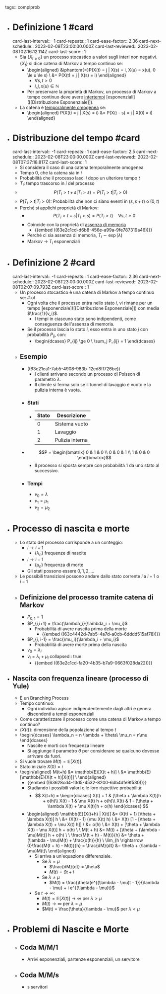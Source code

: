 tags:: complprob

- # Definizione 1 #card
  card-last-interval:: -1
  card-repeats:: 1
  card-ease-factor:: 2.36
  card-next-schedule:: 2023-02-08T23:00:00.000Z
  card-last-reviewed:: 2023-02-08T02:16:12.114Z
  card-last-score:: 1
	- Sia $\{X_{t \ge 0}\}$ un processo stocastico a valori sugli interi non negativi. $\{X_t\}$ si dice catena di Markov a tempo continuo se:
		- \begin{aligned}
		  &\phantom{=}P(X(t) = j | X(s) = i, X(u) = x(u), 0 \le u \le s) \\ &= P(X(t) = j | X(s) = i)
		  \end{aligned}
			- $\forall s, t > 0$
			- $i, j, x(u) \in \mathbb{N}$
		- Per preservare la proprietà di Markov, un processo di Markov a tempo continuo deve avere [intertempi](((63c03f33-b015-4415-8e27-3340b8725eb1))) [esponenziali]([[Distribuzione Esponenziale]]).
	- La catena è [temporalmente omogenea](((63e2c1cd-f770-4cb8-8e15-3fa4a50f55f5))) se:
		- \begin{aligned}
		  P(X(t) = j | X(s) = i) &= P(X(t - s) = j | X(0) = i)
		  \end{aligned}
- # Distribuzione del tempo #card
  card-last-interval:: -1
  card-repeats:: 1
  card-ease-factor:: 2.5
  card-next-schedule:: 2023-02-08T23:00:00.000Z
  card-last-reviewed:: 2023-02-08T07:37:18.817Z
  card-last-score:: 1
	- Si considera il caso di una catena temporalmente omogenea
	- Tempo 0, che la catena sia in $i$
	- Probabilità che il processo lasci $i$ dopo un ulteriore tempo $t$
	- $T_i$: tempo trascorso in $i$ del processo
	- $$P(T_i > t + s | T_i > s) = P(T_i > t | T_i > 0)$$
	- $P(T_i > t | T_i > 0)$: Probabilità che non ci siano eventi in $(s, s+t)$ o $(0, t)$
	- Perché si applichi proprietà di Markov:
		- $$P(T_i > t + s | T_i > s) = P(T_i > t) \quad \forall s, t \ge 0$$
		- Coincide con la proprietà di [assenza di memoria](((63833964-6561-46f6-8dc0-e2d738686ec3)))
			- {{embed ((63e2c1cd-d6b8-456e-a99a-9fe787319a46))}}
		- Perché ci sia assenza di memoria, $T_i \sim \exp(\lambda)$
		- Markov $\rightarrow$ $T_i$ esponenziali
- # Definizione 2 #card
  card-last-interval:: -1
  card-repeats:: 1
  card-ease-factor:: 2.36
  card-next-schedule:: 2023-02-08T23:00:00.000Z
  card-last-reviewed:: 2023-02-08T02:07:09.793Z
  card-last-score:: 1
	- Un processo stocastico è una catena di Markov a tempo continuo se: #.ol
		- Ogni volta che il processo entra nello stato $i$, vi rimane per un tempo [esponenziale]([[Distribuzione Esponenziale]]) con media $\frac{1}{v_i}$.
			- I tempi in ciascuno stato sono indipendenti, come conseguenza dell'assenza di memoria.
		- Se il processo lascia lo stato $i$, esso entra in uno stato $j$ con probabilità $P_{ij}$, con:
			- \begin{dcases}
			  P_{ij} \ge 0 \\
			  \sum_j P_{ij} = 1
			  \end{dcases}
	- ## Esempio
		- ((63e21ea1-7ab5-4908-983b-12ed8ff726be))
			- I clienti arrivano secondo un processo di Poisson di parametro $\lambda$.
			- Il cliente si ferma solo se il tunnel di lavaggio è vuoto e la pulizia interna è vuota.
		- ### Stati
			- |Stato | Descrizione |
			  |--|--|
			  |0 | Sistema vuoto |
			  |1 | Lavaggio |
			  |2  | Pulizia interna |
		- $$P = \begin{bmatrix}
		  0 & 1 & 0 \\ 0 & 0 & 1 \\ 1 & 0 & 0
		  \end{bmatrix}$$
			- Il processo si sposta sempre con probabilità 1 da uno stato al successivo.
		- ### Tempi
			- $v_0 = \lambda$
			- $v_1 = \mu_1$
			- $v_2 = \mu_2$
- # Processo di nascita e morte
	- Lo stato del processo corrisponde a un conteggio:
		- $i \rightarrow i + 1$
			- $\{\lambda_n\}$ frequenze di nascite
		- $i \rightarrow i - 1$
			- $\{\mu_n\}$ frequenza di morte
		- Gli stati possono essere $0, 1, 2, \ldots$
	- Le possibili transizioni possono andare dallo stato corrente $i$ a $i + 1$ o $i - 1$
	- ## Definizione del processo tramite catena di Markov
		- $P_{0,1} = 1$
		- $P_{i,i+1} = \frac{\lambda_i}{\lambda_i + \mu_i}$
			- Probabilità di avere nascita prima della morte
				- {{embed ((63c4442d-7ab5-4a7d-a0cb-6dddd515af78))}}
		- $P_{i, i-1} = \frac{\mu_i}{\lambda_i + \mu_i}$
			- Probabilità di avere morte prima della nascita
		- $v_0 = \lambda_i$
		- $v_i = \lambda_i + \mu_i$
		  collapsed:: true
			- {{embed ((63e2c1cd-fa20-4b35-b7a9-0663f028da22))}}
- ## Nascita con frequenza lineare (processo di Yule)
	- È un Branching Process
	- Tempo continuo:
		- Ogni individuo agisce indipendentemente dagli altri e genera discendenti a tempi esponenziali
	- Come caratterizzare il processo come una catena di Markov a tempo continuo?
	- $\{X(t)\}$: dimensione della popolazione al tempo $t$
	- \begin{dcases}
	  \lambda_n = n \lambda + \theta\\
	  \mu_n = n\mu
	  \end{dcases}
		- Nascite e morti con frequenza lineare
		- Si aggiunge il parametro $\theta$ per considerare se qualcuno dovesse arrivare da fuori.
	- Si vuole trovare $M(t) = \mathbb{E}[X(t)]$.
	- Stato iniziale $X(0) = i$
	- \begin{aligned}
	  M(t+h) &= \mathbb{E}[X(t + h)] \\
	  &= \mathbb{E}[\mathbb{E}[X(t + h)|X(t)]] \\
	  \end{aligned}
		- {{embed ((63628cd4-13d5-4532-8200-6db4dfe9f530))}}
		- Studiando i possibili valori e le loro rispettive probabilità:
			- $$
			  X(t+h) = \begin{dcases}
			  X(t) + 1 & [\theta + \lambda X(t)]h + o(h)\\
			  X(t) - 1 & \mu X(t) h + o(h)\\
			  X(t) & 1 - [\theta + \lambda X(t) + \mu X(t)]h + o(h)
			  \end{dcases}
			  $$
		- \begin{aligned}
		  \mathbb{E}[X(t+h) | X(t)] &= (X(t) + 1) [\theta + \lambda X(t)] h \\
		  &+ (X(t) - 1)  (\mu X(t) h) \\
		  &+ X(t) [1 - [\theta + \lambda X(t) + \mu X(t) h]] \\
		  &+ o(h) \\
		  &= X(t) + [\theta + \lambda X(t) - \mu X(t)] h + o(h) \\
		  \\
		  M(t + h) &=  M(t) + [\theta + (\lambda - \mu)M(t)] h + o(h) \\
		  \\
		  \frac{M(t + h) - M(t)}{h} &=  \theta + (\lambda - \mu)M(t) + \frac{o(h)}{h} \\
		  \lim_{h \rightarrow 0}\frac{M(t + h) - M(t)}{h} = \frac{dM}{dt} &=  \theta + (\lambda - \mu)M(t)\\
		  \end{aligned}
			- Si arriva a un'equazione differenziale.
				- Se $\lambda = \mu$
					- $\frac{dM}{dt} = \theta$
					- $M(t) = \theta t + i$
				- Se $\lambda \neq \mu$
					- $M(t) = \frac{\theta(e^{(\lambda - \mu)t - 1}}{\lambda - \mu} + i e^{(\lambda - \mu)t}$
			- Se $t \rightarrow \infty$:
				- $M(t) = \mathbb{E}[X(t)] \rightarrow \infty$ per $\lambda > \mu$
				- $M(t) \rightarrow \infty$ per $\lambda = \mu$
				- $M(t) = \frac{\theta}{\lambda - \mu}$ per $\lambda < \mu$
- # Problemi di Nascite e Morte
	- ## Coda M/M/1
		- Arrivi esponenziali, partenze esponenziali, un servitore
	- ## Coda M/M/s
		- s servitori
